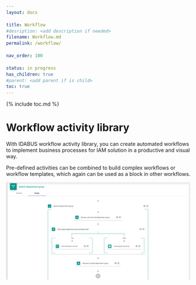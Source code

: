```yaml
---
layout: docs

title: Workflow
#desription: <add description if needed>
filename: Workflow.md
permalink: /workflow/

nav_order: 100

status: in progress
has_children: true
#parent: <add parent if is child>
toc: true
---
```


{% include toc.md %}


# Workflow activity library

With IDABUS workflow activity library, you can create automated workflows to implement business processes for IAM solution in a productive and visual way.

Pre-defined activities can be combined to build complex workflows or workflow templates, which again can be used as a block in other workflows.

![workflow.png](/img/workflow-980d5fc7-7960-4eb6-8fea-1b56ae2c34ef.png)
